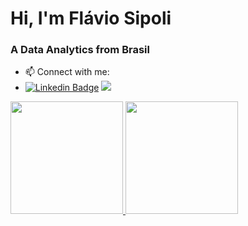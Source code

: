 <h1>Hi, I'm Flávio Sipoli</h1>
<h3>A Data Analytics from Brasil</h3>

- 📫 Connect with me: 
- [![Linkedin Badge](https://img.shields.io/badge/linkedin-%230077B5.svg?&style=for-the-badge&logo=linkedin&logoColor=white&link=https://www.linkedin.com/in/flavio-sipoli/)](https://www.linkedin.com/in/flavio-sipoli/) <a href = "mailto:flaviomsipoli@gmail.com"><img src="https://img.shields.io/badge/Gmail-D14836?style=for-the-badge&logo=gmail&logoColor=white" target="_blank"></a>



 <div>
  <a href="https://github.com/flavio-sipoli">
  <img height="180em" src="https://github-readme-stats.vercel.app/api?username=flavio-sipoli&show_icons=true&theme=dark&include_all_commits=true&count_private=true"/>
  <img height="180em" src="https://github-readme-stats.vercel.app/api/top-langs/?username=flavio-sipoli&layout=compact&langs_count=7&theme=dark"/>
</div>

